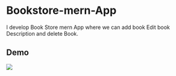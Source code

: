 # Bookstore-mern-App
I develop Book Store mern App where we can add book Edit book Description and delete Book.
<p align="center">
    <h2>Demo</h2>
    <img src="video.gif">
</p>
